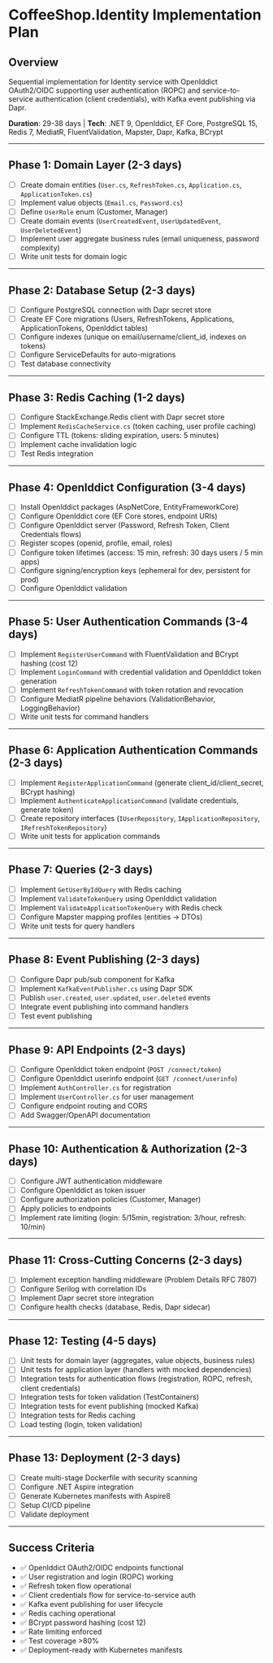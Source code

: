 # CoffeeShop.Identity Implementation Plan

## Overview

Sequential implementation for Identity service with OpenIddict OAuth2/OIDC supporting user authentication (ROPC) and service-to-service authentication (client credentials), with Kafka event publishing via Dapr.

**Duration**: 29-38 days | **Tech**: .NET 9, OpenIddict, EF Core, PostgreSQL 15, Redis 7, MediatR, FluentValidation, Mapster, Dapr, Kafka, BCrypt

---

## Phase 1: Domain Layer (2-3 days)

- [ ] Create domain entities (`User.cs`, `RefreshToken.cs`, `Application.cs`, `ApplicationToken.cs`)
- [ ] Implement value objects (`Email.cs`, `Password.cs`)
- [ ] Define `UserRole` enum (Customer, Manager)
- [ ] Create domain events (`UserCreatedEvent`, `UserUpdatedEvent`, `UserDeletedEvent`)
- [ ] Implement user aggregate business rules (email uniqueness, password complexity)
- [ ] Write unit tests for domain logic

---

## Phase 2: Database Setup (2-3 days)

- [ ] Configure PostgreSQL connection with Dapr secret store
- [ ] Create EF Core migrations (Users, RefreshTokens, Applications, ApplicationTokens, OpenIddict tables)
- [ ] Configure indexes (unique on email/username/client_id, indexes on tokens)
- [ ] Configure ServiceDefaults for auto-migrations
- [ ] Test database connectivity

---

## Phase 3: Redis Caching (1-2 days)

- [ ] Configure StackExchange.Redis client with Dapr secret store
- [ ] Implement `RedisCacheService.cs` (token caching, user profile caching)
- [ ] Configure TTL (tokens: sliding expiration, users: 5 minutes)
- [ ] Implement cache invalidation logic
- [ ] Test Redis integration

---

## Phase 4: OpenIddict Configuration (3-4 days)

- [ ] Install OpenIddict packages (AspNetCore, EntityFrameworkCore)
- [ ] Configure OpenIddict core (EF Core stores, endpoint URIs)
- [ ] Configure OpenIddict server (Password, Refresh Token, Client Credentials flows)
- [ ] Register scopes (openid, profile, email, roles)
- [ ] Configure token lifetimes (access: 15 min, refresh: 30 days users / 5 min apps)
- [ ] Configure signing/encryption keys (ephemeral for dev, persistent for prod)
- [ ] Configure OpenIddict validation

---

## Phase 5: User Authentication Commands (3-4 days)

- [ ] Implement `RegisterUserCommand` with FluentValidation and BCrypt hashing (cost 12)
- [ ] Implement `LoginCommand` with credential validation and OpenIddict token generation
- [ ] Implement `RefreshTokenCommand` with token rotation and revocation
- [ ] Configure MediatR pipeline behaviors (ValidationBehavior, LoggingBehavior)
- [ ] Write unit tests for command handlers

---

## Phase 6: Application Authentication Commands (2-3 days)

- [ ] Implement `RegisterApplicationCommand` (generate client_id/client_secret, BCrypt hashing)
- [ ] Implement `AuthenticateApplicationCommand` (validate credentials, generate token)
- [ ] Create repository interfaces (`IUserRepository`, `IApplicationRepository`, `IRefreshTokenRepository`)
- [ ] Write unit tests for application commands

---

## Phase 7: Queries (2-3 days)

- [ ] Implement `GetUserByIdQuery` with Redis caching
- [ ] Implement `ValidateTokenQuery` using OpenIddict validation
- [ ] Implement `ValidateApplicationTokenQuery` with Redis check
- [ ] Configure Mapster mapping profiles (entities → DTOs)
- [ ] Write unit tests for query handlers

---

## Phase 8: Event Publishing (2-3 days)

- [ ] Configure Dapr pub/sub component for Kafka
- [ ] Implement `KafkaEventPublisher.cs` using Dapr SDK
- [ ] Publish `user.created`, `user.updated`, `user.deleted` events
- [ ] Integrate event publishing into command handlers
- [ ] Test event publishing

---

## Phase 9: API Endpoints (2-3 days)

- [ ] Configure OpenIddict token endpoint (`POST /connect/token`)
- [ ] Configure OpenIddict userinfo endpoint (`GET /connect/userinfo`)
- [ ] Implement `AuthController.cs` for registration
- [ ] Implement `UserController.cs` for user management
- [ ] Configure endpoint routing and CORS
- [ ] Add Swagger/OpenAPI documentation

---

## Phase 10: Authentication & Authorization (2-3 days)

- [ ] Configure JWT authentication middleware
- [ ] Configure OpenIddict as token issuer
- [ ] Configure authorization policies (Customer, Manager)
- [ ] Apply policies to endpoints
- [ ] Implement rate limiting (login: 5/15min, registration: 3/hour, refresh: 10/min)

---

## Phase 11: Cross-Cutting Concerns (2-3 days)

- [ ] Implement exception handling middleware (Problem Details RFC 7807)
- [ ] Configure Serilog with correlation IDs
- [ ] Implement Dapr secret store integration
- [ ] Configure health checks (database, Redis, Dapr sidecar)

---

## Phase 12: Testing (4-5 days)

- [ ] Unit tests for domain layer (aggregates, value objects, business rules)
- [ ] Unit tests for application layer (handlers with mocked dependencies)
- [ ] Integration tests for authentication flows (registration, ROPC, refresh, client credentials)
- [ ] Integration tests for token validation (TestContainers)
- [ ] Integration tests for event publishing (mocked Kafka)
- [ ] Integration tests for Redis caching
- [ ] Load testing (login, token validation)

---

## Phase 13: Deployment (2-3 days)

- [ ] Create multi-stage Dockerfile with security scanning
- [ ] Configure .NET Aspire integration
- [ ] Generate Kubernetes manifests with Aspire8
- [ ] Setup CI/CD pipeline
- [ ] Validate deployment

---

## Success Criteria

- ✅ OpenIddict OAuth2/OIDC endpoints functional
- ✅ User registration and login (ROPC) working
- ✅ Refresh token flow operational
- ✅ Client credentials flow for service-to-service auth
- ✅ Kafka event publishing for user lifecycle
- ✅ Redis caching operational
- ✅ BCrypt password hashing (cost 12)
- ✅ Rate limiting enforced
- ✅ Test coverage >80%
- ✅ Deployment-ready with Kubernetes manifests
